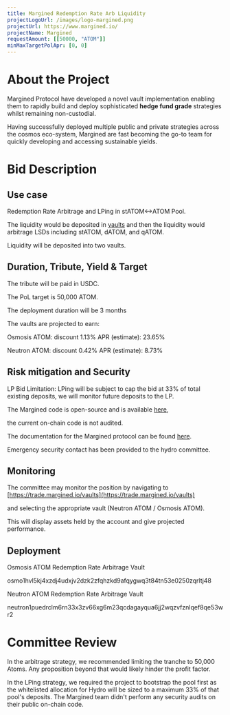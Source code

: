 ```yaml
---
title: Margined Redemption Rate Arb Liquidity
projectLogoUrl: /images/logo-margined.png
projectUrl: https://www.margined.io/
projectName: Margined
requestAmount: [[50000, "ATOM"]]
minMaxTargetPolApr: [0, 0]
---
```


# About the Project

Margined Protocol have developed a novel vault implementation enabling them to rapidly build and deploy sophisticated **hedge fund grade** strategies whilst remaining non-custodial.

Having successfully deployed multiple public and private strategies across the cosmos eco-system, Margined are fast becoming the go-to team for quickly developing and accessing sustainable yields.

# Bid Description

## Use case

Redemption Rate Arbitrage and LPing in stATOM<->ATOM Pool.

The liquidity would be deposited in [vaults](https://trade.margined.io/vaults/atom-redemption-rate) and then the liquidity would arbitrage LSDs including stATOM, dATOM, and qATOM.

Liquidity will be deposited into two vaults.

## Duration, Tribute, Yield & Target

The tribute will be paid in USDC.

The PoL target is 50,000 ATOM.

The deployment duration will be 3 months

The vaults are projected to earn:

Osmosis ATOM: discount 1.13% APR (estimate): 23.65%

Neutron ATOM: discount 0.42% APR (estimate): 8.73%

## Risk mitigation and Security

LP Bid Limitation: LPing will be subject to cap the bid at 33% of total existing deposits, we will monitor future deposits to the LP.

The Margined code is open-source and is available [here](https://github.com/margined-protocol),

the current on-chain code is not audited.

The documentation for the Margined protocol can be found [here](https://docs.margined.io/).

Emergency security contact has been provided to the hydro committee.

## Monitoring

The committee may monitor the position by navigating to [https://trade.margined.io/vaults](https://trade.margined.io/vaults)

and selecting the appropriate vault (Neutron ATOM / Osmosis ATOM).

This will display assets held by the account and give projected performance.

## Deployment

Osmosis ATOM Redemption Rate Arbitrage Vault

osmo1hvl5kj4xzdj4udxjv2dzk2zfqhzkd9afqygwq3t84tn53e0250zqrltj48

Neutron ATOM Redemption Rate Arbitrage Vault

neutron1puedrclm6rn33x3zv66xg6m23qcdagayqua6jj2wqzvfznlqef8qe53wr2

# Committee Review

In the arbitrage strategy, we recommended limiting the tranche to 50,000 Atoms. Any proposition beyond that would likely hinder the profit factor.

In the LPing strategy, we required the project to bootstrap the pool first as the whitelisted allocation for Hydro will be sized to a maximum 33% of that pool's deposits. The Margined team didn't perform any security audits on their public on-chain code.
